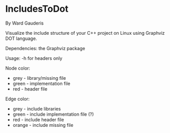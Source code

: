 # IncludesToDot

By Ward Gauderis

Visualize the include structure of your C++ project on Linux using Graphviz DOT language.

Dependencies: the Graphviz package

Usage: -h for headers only

Node color:   
- grey - library/missing file
- green - implementation file
- red - header file
              
Edge color:
- grey - include libraries
- green - include implementation file (?)
- red - include header file
- orange - include missing file

